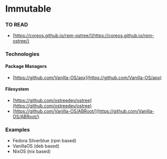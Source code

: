 # Immutable

### TO READ&#x20;

* [https://coreos.github.io/rpm-ostree/](https://coreos.github.io/rpm-ostree/)

### Technologies

#### Package Managers

* [https://github.com/Vanilla-OS/apx](https://github.com/Vanilla-OS/apx)

#### Filesystem

* [https://github.com/ostreedev/ostree](https://github.com/ostreedev/ostree)
* [https://github.com/Vanilla-OS/ABRoot/](https://github.com/Vanilla-OS/ABRoot/)

### Examples

* Fedora Silverblue (rpm based)
* VanillaOS (deb based)
* NixOS (nix based)
